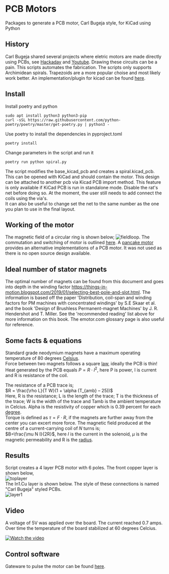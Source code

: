 # PCB Motors

Packages to generate a PCB motor, Carl Bugeja style, for KiCad using Python

## History

Carl Bugeja shared several projects where eletric motors are made directly using PCBs,
see [Hackaday](https://hackaday.io/CarlBugeja) and [Youtube](https://www.youtube.com/c/CarlBugeja).
Drawing these circuits can be a pain. This scripts automates the fabrication.
The scripts only supports Archimidean spirals. Trapezoids are a more popular choise and most likely work better.
An implementation/plugin for kicad can be found [here](https://github.com/atomic14/kicad-coil-plugins).

## Install
Install poetry and python
```console
sudo apt install python3 python3-pip
curl -sSL https://raw.githubusercontent.com/python-poetry/poetry/master/get-poetry.py | python3 -
```
Use poetry to install the dependencies in pyproject.toml
```console
poetry install
```
Change parameters in the script and run it
```console
poetry run python spiral.py
```
The script modifies the base_kicad_pcb and creates a spiral.kicad_pcb.
This can be opened with KiCad and should contain the motor.
This design can be attached to another pcb via Kicad PCB import method.
This feature is only available if KiCad PCB is run in standalone mode. Disable the rat's net before doing so.
At the moment, the user still needs to add connect the coils using the via's.  
It can also be useful to change set the net to the same number as the one you plan to use in the final layout.

## Working of the motor

The magnetic field of a circular ring is shown below;
![fieldloop](./images/fieldcircularloop.jpg).
The commutation and switching of motor is outlined [here](https://www.mathworks.com/help/mcb/ref/sixstepcommutation.html).  A [pancake motor](https://www.motioncontroltips.com/faq-servo-pancake-motors-work/) provides an alternative implementations of a PCB motor.  It was not used as there is no open source design available.

## Ideal number of stator magnets
The optimal number of magnets can be found from this document and goes into depth in the winding factor
https://things-in-motion.blogspot.com/2019/01/selecting-best-pole-and-slot.html.
The information is based off the paper 'Distribution, coil-span and winding factors for PM machines with concentrated windings' by S.E Skaar et al. and the book 'Design of Brushless Permanent-magnet Machines' by J. R. Hendershot and T. Miller. See the 'recommended reading' list above for more information on this book. The emotor.com glossary page is also useful for reference.
 

## Some facts & equations
Standard grade neodymium magnets have a maximum operating temperature of 80 degrees [Celsius](https://www.magnetexpert.com/technical-advice-for-every-application-magnet-expert-i685/temperature-effects-on-magnets-i683).  
Force between two magnets follows a square [law](https://en.wikipedia.org/wiki/Force_between_magnets), ideally the PCB is thin!  
Heat generated by the PCB equals $P=R \cdot I^2$, here P is power, I is current and R is resistance of the coil.  
  
The resistance of a PCB trace is;  
$R = \frac{\rho L}{T W}(1 + \alpha (T_{amb} – 25))$   
Here, R is the resistance; L is the length of the trace; T is the thickness of the trace;
W is the width of the trace and Tamb is the ambient temperature in Celcius.
Alpha is the resistivity of copper which is 0.39 percent for each [degree](https://www.cirris.com/learning-center/general-testing/special-topics/177-temperature-coefficient-of-copper).  
Torque is defined as $\tau = F \cdot R$, if the magnets are further away from the center you can excert more force. 
The magnetic field produced at the centre of a current-carrying coil of 𝑁 turns is;  
$B=\frac{\mu N I}{2R}$, here 𝐼 is the current in the solenoid, $\mu$ is the magnetic permeability and R is the [radius](https://physics.stackexchange.com/questions/355140/magnetic-field-due-to-a-coil-of-n-turns-and-a-solenoid).


## Results

Script creates a 4 layer PCB motor with 6 poles.
The front copper layer is shown below,  
![toplayer](./images/toplayer.jpg)  
The In1.Cu layer is shown below. The style of these connections is named "Carl Bugeja" styled PCBs.  
![layer1](./images/in1layer.JPG)  

## Video

A voltage of 5V was applied over the board. The current reached 0.7 amps. Over time the temperature of the
board stabilized at 60 degrees Celcius.

[![Watch the video](https://img.youtube.com/vi/r3wv7XpXPck/default.jpg)](https://youtu.be/r3wv7XpXPck)

## Control software

Gateware to pulse the motor can be found [here](https://github.com/hstarmans/hexastorm/tree/master/tests/custommotor).
